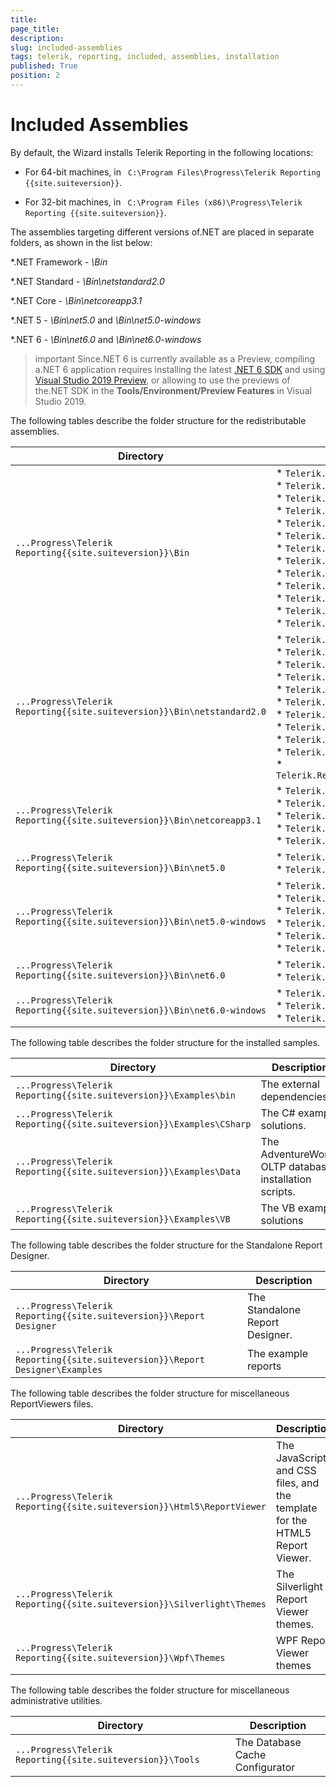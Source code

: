 ```yaml
---
title: 
page_title:  
description: 
slug: included-assemblies
tags: telerik, reporting, included, assemblies, installation
published: True
position: 2
---
```


# Included Assemblies

By default, the Wizard installs Telerik Reporting in the following locations:         

* For 64-bit machines, in ` C:\Program Files\Progress\Telerik Reporting {{site.suiteversion}}`.             

* For 32-bit machines, in ` C:\Program Files (x86)\Progress\Telerik Reporting {{site.suiteversion}}`.             

The assemblies targeting different versions of.NET are placed in separate folders, as shown in the list below:         

*.NET Framework - *\Bin* 

*.NET Standard - *\Bin\netstandard2.0* 

*.NET Core - *\Bin\netcoreapp3.1* 

*.NET 5 - *\Bin\net5.0*  and *\Bin\net5.0-windows* 

*.NET 6 - *\Bin\net6.0*  and *\Bin\net6.0-windows* 

>important Since.NET 6 is currently available as a Preview, compiling a.NET 6 application requires installing the latest [.NET 6 SDK](https://dotnet.microsoft.com/download/dotnet/6.0)  and using [Visual Studio 2019 Preview](https://visualstudio.microsoft.com/vs/preview/), or allowing to use the previews of the.NET SDK in the __Tools/Environment/Preview Features__ in Visual Studio 2019. 


The following tables describe the folder structure for the redistributable assemblies. 


| Directory | Description |
| ------ | ------ |
|`...Progress\Telerik Reporting{{site.suiteversion}}\Bin`|* `Telerik.Reporting.dll`<br/>* `Telerik.ReportViewer.Mvc.dll`<br/>* `Telerik.ReportViewer.WebForms.dll`<br/>* `Telerik.ReportViewer.WinForms.dll`<br/>* `Telerik.ReportViewer.Silverlight.dll`<br/>* `Telerik.ReportViewer.Wpf.dll`<br/>* `Telerik.Reporting.Adomd.dll`<br/>* `Telerik.Reporting.Service.dll`<br/>* `Telerik.Reporting.Services.ServiceStack.dll`<br/>* `Telerik.Reporting.Services.WebApi.dll`<br/>* `Telerik.Reporting.XpsRendering.dll`<br/>* `Telerik.Reporting.OpenXmlRendering.dll`<br/>* `Telerik.Reporting.Cache.Database.dll`|
|`...Progress\Telerik Reporting{{site.suiteversion}}\Bin\netstandard2.0`|* `Telerik.Reporting.dll`<br/>* `Telerik.WebReportDesigner.Services.dll`<br/>* `Telerik.ReportViewer.Blazor.dll`<br/>* `Telerik.Reporting.WebServiceDataSource.dll`<br/>* `Telerik.Reporting.Services.HttpClient.dll`<br/>* `Telerik.Reporting.Services.AspNetCore.dll`<br/>* `Telerik.Reporting.OpenXmlRendering.2.7.2.dll`<br/>* `Telerik.Reporting.JsonSerialization.dll`<br/>* `Telerik.Reporting.Data.Schema.dll`<br/>* `Telerik.Reporting.Cache.StackExchangeRedis.dll`<br/>* `Telerik.Reporting.Cache.StackExchangeRedis.2.dll`|
|`...Progress\Telerik Reporting{{site.suiteversion}}\Bin\netcoreapp3.1`|* `Telerik.Reporting.Services.AspNetCore.dll`<br/>* `Telerik.WebReportDesigner.Services.dll`<br/>* `Telerik.ReportViewer.WinForms.dll`<br/>* `Telerik.ReportViewer.Wpf.dll`<br/>* `Telerik.ReportViewer.Wpf.Themes.dll`|
|`...Progress\Telerik Reporting{{site.suiteversion}}\Bin\net5.0`|* `Telerik.WebReportDesigner.Services.dll`<br/>* `Telerik.Reporting.Services.AspNetCore.dll`|
|`...Progress\Telerik Reporting{{site.suiteversion}}\Bin\net5.0-windows`|* `Telerik.ReportViewer.WinForms.dll`<br/>* `Telerik.ReportViewer.Wpf.dll`<br/>* `Telerik.ReportViewer.Wpf.Themes.dll`<br/>* `Telerik.ReportViewer.WinUI.dll`<br/>* `Telerik.ReportViewer.WinUI.Themes.dll`<br/>* `Telerik.WinUI.Controls\`|
|`...Progress\Telerik Reporting{{site.suiteversion}}\Bin\net6.0`|* `Telerik.WebReportDesigner.Services.dll`<br/>* `Telerik.Reporting.Services.AspNetCore.dll`|
|`...Progress\Telerik Reporting{{site.suiteversion}}\Bin\net6.0-windows`|* `Telerik.ReportViewer.WinForms.dll`<br/>* `Telerik.ReportViewer.Wpf.dll`<br/>* `Telerik.ReportViewer.Wpf.Themes.dll`|


The following table describes the folder structure for the installed samples.         


| Directory | Description |
| ------ | ------ |
|`...Progress\Telerik Reporting{{site.suiteversion}}\Examples\bin`|The external dependencies.|
|`...Progress\Telerik Reporting{{site.suiteversion}}\Examples\CSharp`|The C# example solutions.|
|`...Progress\Telerik Reporting{{site.suiteversion}}\Examples\Data`|The AdventureWorks OLTP database installation scripts.|
|`...Progress\Telerik Reporting{{site.suiteversion}}\Examples\VB`|The VB example solutions|


The following table describes the folder structure for the Standalone Report Designer.         


| Directory | Description |
| ------ | ------ |
|`...Progress\Telerik Reporting{{site.suiteversion}}\Report Designer`|The Standalone Report Designer.|
|`...Progress\Telerik Reporting{{site.suiteversion}}\Report Designer\Examples`|The example reports|


The following table describes the folder structure for miscellaneous ReportViewers files.         


| Directory | Description |
| ------ | ------ |
|`...Progress\Telerik Reporting{{site.suiteversion}}\Html5\ReportViewer`|The JavaScript and CSS files, and the template for the HTML5 Report Viewer.|
|`...Progress\Telerik Reporting{{site.suiteversion}}\Silverlight\Themes`|The Silverlight Report Viewer themes.|
|`...Progress\Telerik Reporting{{site.suiteversion}}\Wpf\Themes`|WPF Report Viewer themes|


The following table describes the folder structure for miscellaneous administrative utilities.         


| Directory | Description |
| ------ | ------ |
|`...Progress\Telerik Reporting{{site.suiteversion}}\Tools`|The Database Cache Configurator|

